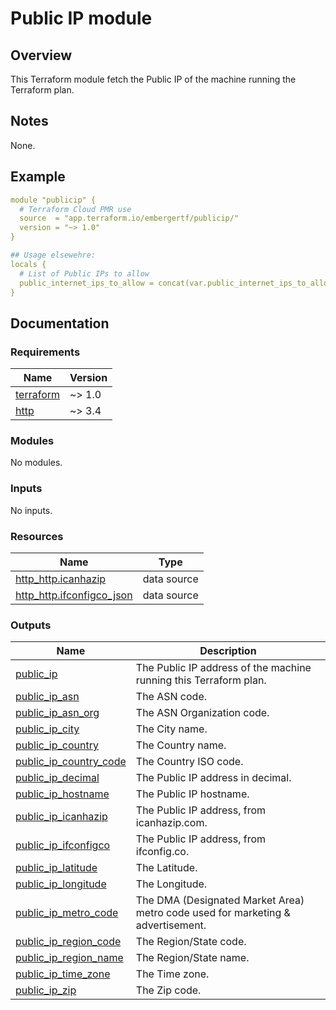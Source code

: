 <!-- BEGIN_TF_DOCS -->
# Public IP module

## Overview

This Terraform module fetch the Public IP of the machine running the Terraform plan.

## Notes

None.

## Example

```yaml
module "publicip" {
  # Terraform Cloud PMR use
  source  = "app.terraform.io/embergertf/publicip/"
  version = "~> 1.0"
}

## Usage elsewehre:
locals {
  # List of Public IPs to allow
  public_internet_ips_to_allow = concat(var.public_internet_ips_to_allow, [module.publicip.public_ip])
}
```

## Documentation
<!-- markdownlint-disable MD033 -->

### Requirements

| Name | Version |
|------|---------|
| <a name="requirement_terraform"></a> [terraform](#requirement\_terraform) | ~> 1.0 |
| <a name="requirement_http"></a> [http](#requirement\_http) | ~> 3.4 |

### Modules

No modules.

### Inputs

No inputs.

### Resources

| Name | Type |
|------|------|
| [http_http.icanhazip](https://registry.terraform.io/providers/hashicorp/http/latest/docs/data-sources/http) | data source |
| [http_http.ifconfigco_json](https://registry.terraform.io/providers/hashicorp/http/latest/docs/data-sources/http) | data source |

### Outputs

| Name | Description |
|------|-------------|
| <a name="output_public_ip"></a> [public\_ip](#output\_public\_ip) | The Public IP address of the machine running this Terraform plan. |
| <a name="output_public_ip_asn"></a> [public\_ip\_asn](#output\_public\_ip\_asn) | The ASN code. |
| <a name="output_public_ip_asn_org"></a> [public\_ip\_asn\_org](#output\_public\_ip\_asn\_org) | The ASN Organization code. |
| <a name="output_public_ip_city"></a> [public\_ip\_city](#output\_public\_ip\_city) | The City name. |
| <a name="output_public_ip_country"></a> [public\_ip\_country](#output\_public\_ip\_country) | The Country name. |
| <a name="output_public_ip_country_code"></a> [public\_ip\_country\_code](#output\_public\_ip\_country\_code) | The Country ISO code. |
| <a name="output_public_ip_decimal"></a> [public\_ip\_decimal](#output\_public\_ip\_decimal) | The Public IP address in decimal. |
| <a name="output_public_ip_hostname"></a> [public\_ip\_hostname](#output\_public\_ip\_hostname) | The Public IP hostname. |
| <a name="output_public_ip_icanhazip"></a> [public\_ip\_icanhazip](#output\_public\_ip\_icanhazip) | The Public IP address, from icanhazip.com. |
| <a name="output_public_ip_ifconfigco"></a> [public\_ip\_ifconfigco](#output\_public\_ip\_ifconfigco) | The Public IP address, from ifconfig.co. |
| <a name="output_public_ip_latitude"></a> [public\_ip\_latitude](#output\_public\_ip\_latitude) | The Latitude. |
| <a name="output_public_ip_longitude"></a> [public\_ip\_longitude](#output\_public\_ip\_longitude) | The Longitude. |
| <a name="output_public_ip_metro_code"></a> [public\_ip\_metro\_code](#output\_public\_ip\_metro\_code) | The DMA (Designated Market Area) metro code used for marketing & advertisement. |
| <a name="output_public_ip_region_code"></a> [public\_ip\_region\_code](#output\_public\_ip\_region\_code) | The Region/State code. |
| <a name="output_public_ip_region_name"></a> [public\_ip\_region\_name](#output\_public\_ip\_region\_name) | The Region/State name. |
| <a name="output_public_ip_time_zone"></a> [public\_ip\_time\_zone](#output\_public\_ip\_time\_zone) | The Time zone. |
| <a name="output_public_ip_zip"></a> [public\_ip\_zip](#output\_public\_ip\_zip) | The Zip code. |

<!-- END_TF_DOCS -->